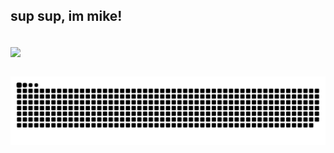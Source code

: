 ## sup sup, im mike! 
</br>

 <div>
  <a href="https://github.com/mpallenjr">
   <img align="center" height="170" src="https://github-readme-stats.vercel.app/api/top-langs/?username=mpallenjr&layout=compact&langs_count=16&theme=highcontrast"/>
</div>


</br>
 
  ![Snake animation](https://github.com/mpallenjr/mpallenjr/blob/output/github-contribution-grid-snake-dark.svg?palette=github-dark)
 
</div>
